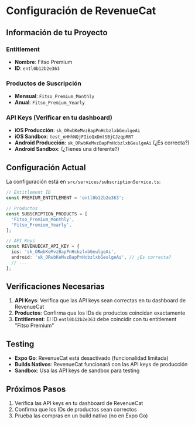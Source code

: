 # Configuración de RevenueCat

## Información de tu Proyecto

### Entitlement
- **Nombre**: Fitso Premium
- **ID**: `entl0b12b2e363`

### Productos de Suscripción
- **Mensual**: `Fitso_Premium_Monthly`
- **Anual**: `Fitso_Premium_Yearly`

### API Keys (Verificar en tu dashboard)
- **iOS Producción**: `sk_ORwbKeMvzBapPnHcbzlxbGeulgeAi`
- **iOS Sandbox**: `test_oHHhNQjFIioQxDmtSBjCJzqpRRT`
- **Android Producción**: `sk_ORwbKeMvzBapPnHcbzlxbGeulgeAi` (¿Es correcta?)
- **Android Sandbox**: (¿Tienes una diferente?)

## Configuración Actual

La configuración está en `src/services/subscriptionService.ts`:

```typescript
// Entitlement ID
const PREMIUM_ENTITLEMENT = 'entl0b12b2e363';

// Productos
const SUBSCRIPTION_PRODUCTS = [
  'Fitso_Premium_Monthly',
  'Fitso_Premium_Yearly',
];

// API Keys
const REVENUECAT_API_KEY = {
  ios: 'sk_ORwbKeMvzBapPnHcbzlxbGeulgeAi',
  android: 'sk_ORwbKeMvzBapPnHcbzlxbGeulgeAi', // ¿Es correcta?
  // ...
};
```

## Verificaciones Necesarias

1. **API Keys**: Verifica que las API keys sean correctas en tu dashboard de RevenueCat
2. **Productos**: Confirma que los IDs de productos coincidan exactamente
3. **Entitlement**: El ID `entl0b12b2e363` debe coincidir con tu entitlement "Fitso Premium"

## Testing

- **Expo Go**: RevenueCat está desactivado (funcionalidad limitada)
- **Builds Nativos**: RevenueCat funcionará con las API keys de producción
- **Sandbox**: Usa las API keys de sandbox para testing

## Próximos Pasos

1. Verifica las API keys en tu dashboard de RevenueCat
2. Confirma que los IDs de productos sean correctos
3. Prueba las compras en un build nativo (no en Expo Go)
